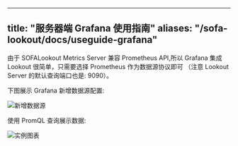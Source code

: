 
---

title: "服务器端 Grafana 使用指南"
aliases: "/sofa-lookout/docs/useguide-grafana"
---

由于 SOFALookout Metrics Server 兼容 Prometheus API,所以 Grafana 集成 Lookout 很简单，只需要选择 Prometheus 作为数据源协议即可
（注意 Lookout Server 的默认查询端口也是: 9090）。

下图展示 Grafana 新增数据源配置:

![新增数据源](https://gw.alipayobjects.com/mdn/rms_e6b00c/afts/img/A*zYFsQZPJMP4AAAAAAAAAAABkARQnAQ)

使用 PromQL 查询展示数据:

![实例图表](https://gw.alipayobjects.com/mdn/rms_e6b00c/afts/img/A*j1Z9R65543MAAAAAAAAAAABkARQnAQ)
